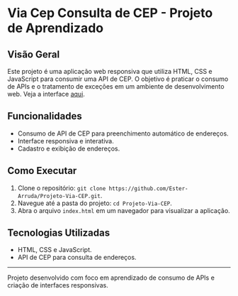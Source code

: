 # Via Cep Consulta de CEP - Projeto de Aprendizado

## Visão Geral
Este projeto é uma aplicação web responsiva que utiliza HTML, CSS e JavaScript para consumir uma API de CEP. O objetivo é praticar o consumo de APIs e o tratamento de exceções em um ambiente de desenvolvimento web. Veja a interface [aqui](https://ester-arruda.github.io/Projeto-Via-CEP/).

## Funcionalidades
- Consumo de API de CEP para preenchimento automático de endereços.
- Interface responsiva e interativa.
- Cadastro e exibição de endereços.

## Como Executar
1. Clone o repositório: `git clone https://github.com/Ester-Arruda/Projeto-Via-CEP.git`.
2. Navegue até a pasta do projeto: `cd Projeto-Via-CEP`.
3. Abra o arquivo `index.html` em um navegador para visualizar a aplicação.

## Tecnologias Utilizadas
- HTML, CSS e JavaScript.
- API de CEP para consulta de endereços.

---

Projeto desenvolvido com foco em aprendizado de consumo de APIs e criação de interfaces responsivas.
